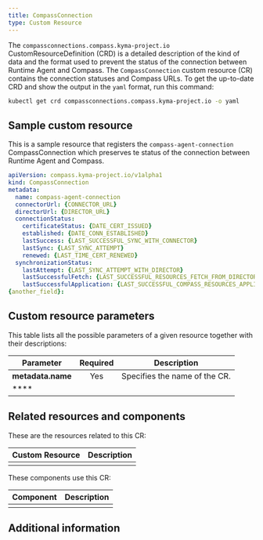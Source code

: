 ```yaml
---
title: CompassConnection
type: Custom Resource
---
```


The `compassconnections.compass.kyma-project.io` CustomResourceDefinition (CRD) is a detailed description of the kind of data and the format used to prevent the status of the connection between Runtime Agent and Compass. The `CompassConnection` custom resource (CR) contains the connection statuses and Compass URLs. To get the up-to-date CRD and show the output in the `yaml` format, run this command:

```bash
kubectl get crd compassconnections.compass.kyma-project.io -o yaml
```

## Sample custom resource

This is a sample resource that registers the `compass-agent-connection` CompassConnection which preserves te status of the connection between Runtime Agent and Compass.

```yaml
apiVersion: compass.kyma-project.io/v1alpha1
kind: CompassConnection
metadata:
  name: compass-agent-connection
  connectorUrl: {CONNECTOR_URL}
  directorUrl: {DIRECTOR_URL}
  connectionStatus:
    certificateStatus: {DATE_CERT_ISSUED}
    established: {DATE_CONN_ESTABLISHED}
    lastSuccess: {LAST_SUCCESSFUL_SYNC_WITH_CONNECTOR}
    lastSync: {LAST_SYNC_ATTEMPT}
    renewed: {LAST_TIME_CERT_RENEWED}
  synchronizationStatus:
    lastAttempt: {LAST_SYNC_ATTEMPT_WITH_DIRECTOR}
    lastSuccessfulFetch: {LAST_SUCCESSFUL_RESOURCES_FETCH_FROM_DIRECTOR}
    lastSuccessfulApplication: {LAST_SUCCESSFUL_COMPASS_RESOURCES_APPLICATION}
{another_field}:
```

## Custom resource parameters

This table lists all the possible parameters of a given resource together with their descriptions:

| **Parameter** | **Required** | **Description** |
|---------------|:------------:|-----------------|
| **metadata.name** | Yes | Specifies the name of the CR. |
| **** |  |  |

## Related resources and components

These are the resources related to this CR:

| **Custom Resource** | **Description**  |
|---------------------|:----------------:|
|                     |                  |

These components use this CR:

| **Component** | **Description** |
|---------------|:---------------:|
|               |                 |

## Additional information

<!--- 
The Application Operator adds the **status** section which describes the status of the Application installation to the created CR periodically. This table lists the fields of the **status** section.

| Field   |  Description |
|----------|-------------|
| **status.installationStatus** | Describes the status of the Application installation. |
| **status.installationStatus.description** | Provides a longer description of the installation status. |
| **status.installationStatus.status** | Provides a short, human-readable description of the installation status. |
--->